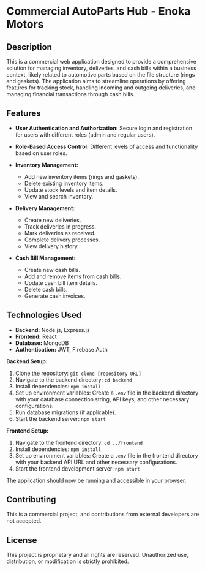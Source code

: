 # Commercial AutoParts Hub - Enoka Motors

## Description

This is a commercial web application designed to provide a comprehensive solution for managing inventory, deliveries, and cash bills within a business context, likely related to automotive parts based on the file structure (rings and gaskets). The application aims to streamline operations by offering features for tracking stock, handling incoming and outgoing deliveries, and managing financial transactions through cash bills.

## Features

*   **User Authentication and Authorization:** Secure login and registration for users with different roles (admin and regular users).
  
*   **Role-Based Access Control:** Different levels of access and functionality based on user roles.
  
*   **Inventory Management:**
    *   Add new inventory items (rings and gaskets).
    *   Delete existing inventory items.
    *   Update stock levels and item details.
    *   View and search inventory.
      
*   **Delivery Management:**
    *   Create new deliveries.
    *   Track deliveries in progress.
    *   Mark deliveries as received.
    *   Complete delivery processes.
    *   View delivery history.
      
*   **Cash Bill Management:**
    *   Create new cash bills.
    *   Add and remove items from cash bills.
    *   Update cash bill item details.
    *   Delete cash bills.
    *   Generate cash invoices.

## Technologies Used

*   **Backend:** Node.js, Express.js
*   **Frontend:** React
*   **Database:** MongoDB
*   **Authentication:** JWT, Firebase Auth


**Backend Setup:**

1.  Clone the repository: `git clone [repository URL]`
2.  Navigate to the backend directory: `cd backend`
3.  Install dependencies: `npm install`
4.  Set up environment variables: Create a `.env` file in the backend directory with your database connection string, API keys, and other necessary configurations.
5.  Run database migrations (if applicable).
6.  Start the backend server: `npm start`

**Frontend Setup:**

1.  Navigate to the frontend directory: `cd ../frontend`
2.  Install dependencies: `npm install`
3.  Set up environment variables: Create a `.env` file in the frontend directory with your backend API URL and other necessary configurations.
4.  Start the frontend development server: `npm start`

The application should now be running and accessible in your browser.

## Contributing

This is a commercial project, and contributions from external developers are not accepted.

## License

This project is proprietary and all rights are reserved. Unauthorized use, distribution, or modification is strictly prohibited.

 
